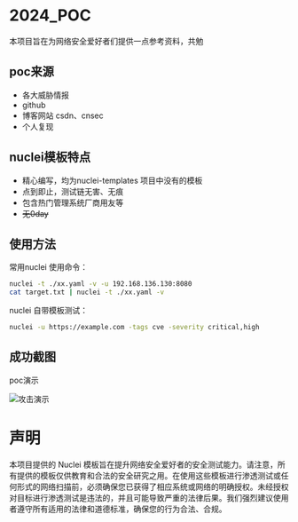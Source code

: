 # 2024_POC
本项目旨在为网络安全爱好者们提供一点参考资料，共勉

## poc来源
- 各大威胁情报 
- github
- 博客网站 csdn、cnsec
- 个人复现

## nuclei模板特点
- 精心编写，均为nuclei-templates 项目中没有的模板
- 点到即止，测试链无害、无痕
- 包含热门管理系统厂商用友等
- ~~无0day~~

## 使用方法
常用nuclei 使用命令：
```sh
nuclei -t ./xx.yaml -v -u 192.168.136.130:8080
cat target.txt | nuclei -t ./xx.yaml -v
```


nuclei 自带模板测试：
```sh
nuclei -u https://example.com -tags cve -severity critical,high
```

## 成功截图
poc演示

![](https://github.com/k3ppf0r/2024_POC/blob/main/2024-5-17/2024%E7%94%A8%E5%8F%8Bpoc/%E7%94%A8%E5%8F%8BU8CRM%E5%AE%A2%E6%88%B7%E5%85%B3%E7%B3%BB%E7%AE%A1%E7%90%86%E7%B3%BB%E7%BB%9Fdownloadfile.php%E5%AD%98%E5%9C%A8%E4%BB%BB%E6%84%8F%E6%96%87%E4%BB%B6%E8%AF%BB%E5%8F%96%E6%BC%8F%E6%B4%9E/image.png "攻击演示")


# 声明
本项目提供的 Nuclei 模板旨在提升网络安全爱好者的安全测试能力。请注意，所有提供的模板仅供教育和合法的安全研究之用。在使用这些模板进行渗透测试或任何形式的网络扫描前，必须确保您已获得了相应系统或网络的明确授权。未经授权对目标进行渗透测试是违法的，并且可能导致严重的法律后果。我们强烈建议使用者遵守所有适用的法律和道德标准，确保您的行为合法、合规。